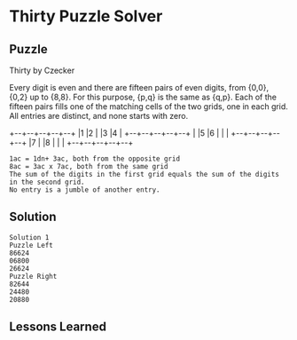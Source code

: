# Thirty Puzzle Solver

## Puzzle

Thirty by Czecker

Every digit is even and there are fifteen pairs of even digits, from {0,0}, {0,2} up to {8,8}.  For this purpose, {p,q} is the same as {q,p}.  Each of the fifteen pairs fills one of the matching cells of the two grids, one in each grid.  All entries are distinct, and none starts with zero.

+--+--+--+--+--+
|1 |2 |  |3 |4 |
+--+--+--+--+--+
|  |5 |6 |  |  |
+--+--+--+--+--+
|7 |  |8 |  |  |
+--+--+--+--+--+

```
1ac = 1dn+ 3ac, both from the opposite grid
8ac = 3ac x 7ac, both from the same grid
The sum of the digits in the first grid equals the sum of the digits in the second grid.
No entry is a jumble of another entry.
```

## Solution

```
Solution 1
Puzzle Left
86624
06800
26624
Puzzle Right
82644
24480
20880
```

## Lessons Learned

